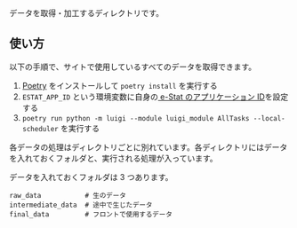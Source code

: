データを取得・加工するディレクトリです。

## 使い方

以下の手順で、サイトで使用しているすべてのデータを取得できます。

1. [Poetry](https://python-poetry.org/docs/#installation) をインストールして `poetry install` を実行する
1. `ESTAT_APP_ID` という環境変数に自身の[ e-Stat のアプリケーション ID](https://www.e-stat.go.jp/api/api-dev/faq#q_3)を設定する
1. `poetry run python -m luigi --module luigi_module AllTasks --local-scheduler` を実行する

各データの処理はディレクトリごとに別れています。各ディレクトリにはデータを入れておくフォルダと、実行される処理が入っています。

データを入れておくフォルダは 3 つあります。

```
raw_data           # 生のデータ
intermediate_data  # 途中で生じたデータ
final_data         # フロントで使用するデータ
```
